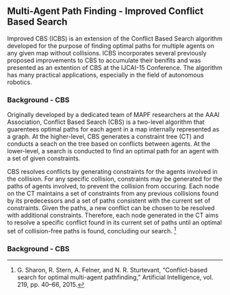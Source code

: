 ## Multi-Agent Path Finding - Improved Conflict Based Search ##

Improved CBS (ICBS) is an extension of the Conflict Based Search algorithm developed for the purpose of finding optimal paths for multiple agents on any given map without collisions. ICBS incorporates several previously proposed improvements to CBS to accumulate their benifits and was presented as an extention of CBS at the IJCAI-15 Conference. The algorithm has many practical applications, especially in the field of autonomous robotics. 

### Background - CBS ###
Originally developed by a dedicated team of MAPF researchers at the AAAI Association, Conflict Based Search (CBS) is a two-level algorithm that guarentees optimal paths for each agent in a map internally represented as a graph. At the higher-level, CBS generates a constraint tree (CT) and conducts a seach on the tree based on conflicts between agents. At the lower-level, a search is conducted to find an optimal path for an agent with a set of given constraints.

CBS resolves conflicts by generating constraints for the agents involved in the collision. For any specific collision, constraints may be generated for the paths of agents involved, to prevent the collision from occuring. Each node on the CT maintains a set of constraints from any previous collisions found by its predecessors and a set of paths consistent with the current set of constraints. Given the paths, a new conflict can be chosen to be resolved with additional constraints. Therefore, each node generated in the CT aims to resolve a specific conflict found in its current set of paths until an optimal set of collision-free paths is found, concluding our search. [^1]

### Background - CBS ###




[^1]: G. Sharon, R. Stern, A. Felner, and N. R. Sturtevant, “Conflict-based search for optimal multi-agent pathfinding,” Artificial Intelligence, vol. 219, pp. 40–66, 2015.
